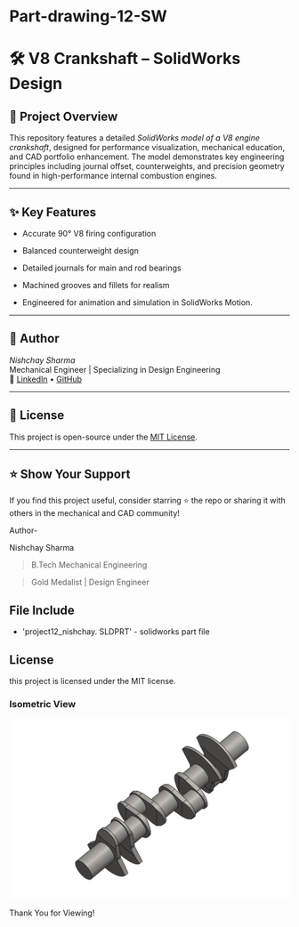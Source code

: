 # Part-drawing-12-SW

# 🛠 V8 Crankshaft – SolidWorks Design


## 📌 Project Overview

This repository features a detailed *SolidWorks model of a V8 engine crankshaft*, designed for performance visualization, mechanical education, and CAD portfolio enhancement. The model demonstrates key engineering principles including journal offset, counterweights, and precision geometry found in high-performance internal combustion engines.


---

## ✨ Key Features

- Accurate 90° V8 firing configuration

- Balanced counterweight design

- Detailed journals for main and rod bearings

- Machined grooves and fillets for realism

- Engineered for animation and simulation in SolidWorks Motion.

---

## 🏅 Author

*Nishchay Sharma*  
Mechanical Engineer | Specializing in Design Engineering  
🔗 [LinkedIn](https://linkedin.com/in/yourprofile) • [GitHub](https://github.com/yourusername)

---

## 📝 License

This project is open-source under the [MIT License](LICENSE).

---

## ⭐ Show Your Support

If you find this project useful, consider starring ⭐ the repo or sharing it with others in the mechanical and CAD community!




Author-

Nishchay Sharma

>B.Tech Mechanical Engineering

>Gold Medalist | Design Engineer

  



## File Include

- 'project12_nishchay.  SLDPRT' -
solidworks part file


## License

this project is licensed under the MIT license.

### Isometric View 
![Isometric View](12.png)



Thank You for Viewing!

